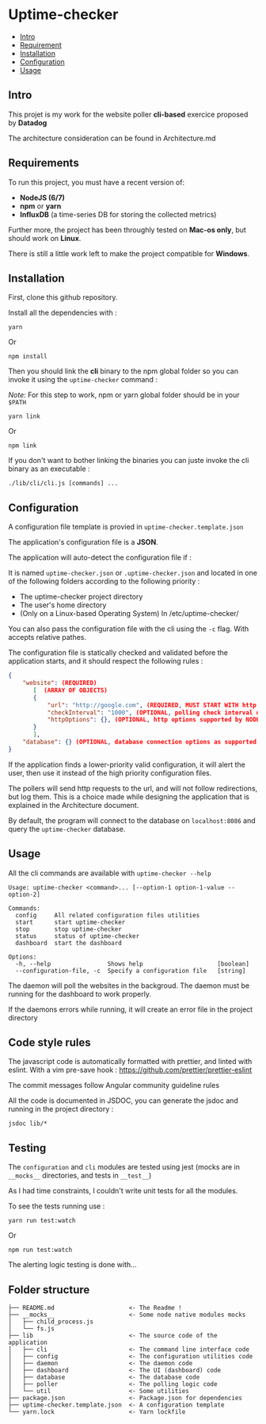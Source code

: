 # Uptime-checker

- [Intro](#intro)
- [Requirement](#requirements)
- [Installation](#installation)
- [Configuration](#configuration)
- [Usage](#usage)


Intro
-----

This projet is my work for the website poller **cli-based** exercice proposed by **Datadog**

The architecture consideration can be found in Architecture.md

Requirements
-----------

To run this project, you must have a recent version of: 
- **NodeJS (6/7)** 
- **npm** or **yarn**
- **InfluxDB** (a time-series DB for storing the collected metrics)

Further more, the project has been throughly tested on **Mac-os only**, but should work on **Linux**.

There is still a little work left to make the project compatible for **Windows**.

Installation
-----------

First, clone this github repository.

Install all the dependencies with : 

```
yarn 
``` 

Or  

```
npm install 
``` 

Then you should link the **cli** binary to the npm global folder so you can invoke it using the `uptime-checker` command :

*Note:* For this step to work, npm or yarn global folder should be in your `$PATH`

``` 
yarn link
```

Or

```
npm link
```

If you don't want to bother linking the binaries you can juste invoke the cli binary as an executable :

`./lib/cli/cli.js [commands] ...`

Configuration
-----------

A configuration file template is provied in `uptime-checker.template.json`

The application's configuration file is a **JSON**.

The application will auto-detect the configuration file if :

It is named `uptime-checker.json` or `.uptime-checker.json` and located in one of the following folders according to the following priority : 
 * The uptime-checker project directory
 * The user's home directory 
 * (Only on a Linux-based Operating System) In /etc/uptime-checker/

 You can also pass the configuration file with the cli using the `-c` flag. With accepts relative pathes.

 The configuration file is statically checked and validated before the application starts, and it should respect the following rules :

 ```json 
{
     "website": (REQUIRED)
        [  (ARRAY OF OBJECTS)
        {
            "url": "http://google.com", (REQUIRED, MUST START WITH http OR https)
            "checkInterval": "1000", (OPTIONAL, polling check interval default is 2s)
            "httpOptions": {}, (OPTIONAL, http options supported by NODE http.request)
        }
        ],
     "database": {} (OPTIONAL, database connection options as supported by node-influx)
}
 ``` 

If the application finds a lower-priority valid configuration, it will alert the user, then use it instead of the high priority configuration files.

The pollers will send http requests to the url, and will not follow redirections, but log them. This is a choice made while designing the application that is explained in the Architecture document.

By default, the program will connect to the database on `localhost:8086` and query the `uptime-checker` database.

Usage
-------

All the cli commands are available with `uptime-checker --help`

```
Usage: uptime-checker <command>... [--option-1 option-1-value --option-2]

Commands:
  config     All related configuration files utilities
  start      start uptime-checker
  stop       stop uptime-checker
  status     status of uptime-checker
  dashboard  start the dashboard

Options:
  -h, --help                Shows help                     [boolean]
  --configuration-file, -c  Specify a configuration file   [string]
```

The daemon will poll the websites in the backgroud. The daemon must be running for the dashboard to work properly.

If the daemons errors while running, it will create an error file in the project directory

Code style rules
---------------

The javascript code is automatically formatted with prettier, and linted with eslint.
With a vim pre-save hook : https://github.com/prettier/prettier-eslint

The commit messages follow Angular community guideline rules

All the code is documented in JSDOC, you can generate the jsdoc and running in the project directory :

``` 
jsdoc lib/* 
``` 

Testing
--------

The `configuration` and `cli` modules are tested using jest (mocks are in `__mocks__` directories, and tests in `__test__`)

As I had time constraints, I couldn't write unit tests for all the modules.

To see the tests running use : 

```
yarn run test:watch
```

Or 

``` 
npm run test:watch
```

The alerting logic testing is done with...

Folder structure
----------------

```
├── README.md                     <- The Readme !
├── __mocks__                     <- Some node native modules mocks
│   ├── child_process.js        
│   └── fs.js
├── lib                           <- The source code of the application
│   ├── cli                       <- The command line interface code
│   ├── config                    <- The configuration utilities code
│   ├── daemon                    <- The daemon code
│   ├── dashboard                 <- The UI (dashboard) code
│   ├── database                  <- The database code
│   ├── poller                    <- The polling logic code
│   └── util                      <- Some utilities
├── package.json                  <- Package.json for dependencies
├── uptime-checker.template.json  <- A configuration template
└── yarn.lock                     <- Yarn lockfile
```
